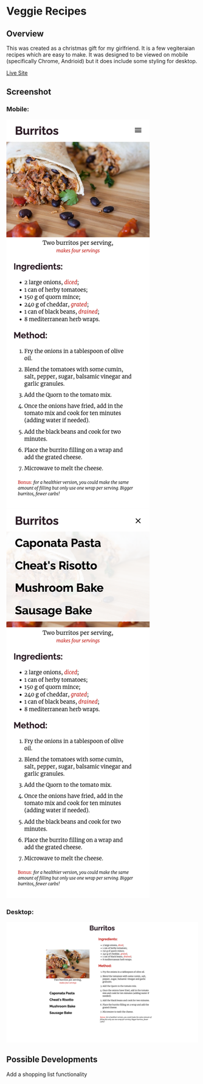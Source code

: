 # Veggie Recipes
## Overview
This was created as a christmas gift for my girlfriend. It is a few vegiteraian recipes which are easy to make. It was designed to be viewed on mobile (specifically Chrome, Andrioid) but it does include some styling for desktop.

[Live Site](https://ewhite1999.github.io/recipes/)

## Screenshot
### Mobile:

![mobile screenshot](./imgs/forSite/mobile.png)
![mobile screenshot, open nav menu](./imgs/forSite/mobileOpenMenu.png)

### Desktop:
![desktop screenshot](./imgs/forSite/desktopShot.png)


## Possible Developments
Add a shopping list functionality
